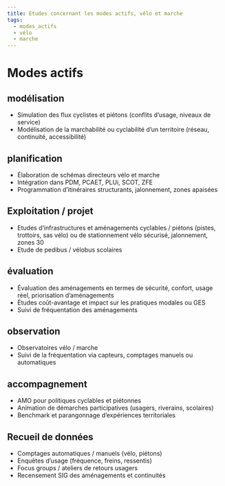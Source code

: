 ```yaml
---
title: Etudes concernant les modes actifs, vélo et marche 
tags:
  - modes_actifs
  - vélo
  - marche
---
```

# Modes actifs

## modélisation
- Simulation des flux cyclistes et piétons (conflits d’usage, niveaux de service)
- Modélisation de la marchabilité ou cyclabilité d’un territoire (réseau, continuité, accessibilité)

## planification
- Élaboration de schémas directeurs vélo et marche
- Intégration dans PDM, PCAET, PLUi, SCOT, ZFE
- Programmation d’itinéraires structurants, jalonnement, zones apaisées

## Exploitation / projet
- Etudes d’infrastructures et aménagements cyclables / piétons (pistes, trottoirs, sas vélo)
ou de stationnement vélo sécurisé, jalonnement, zones 30
- Etude de pedibus / vélobus scolaires

## évaluation
- Évaluation des aménagements en termes de sécurité, confort, usage réel, priorisation d’aménagements
- Études coût-avantage et impact sur les pratiques modales ou GES
- Suivi de fréquentation des aménagements

## observation
- Observatoires vélo / marche
- Suivi de la fréquentation via capteurs, comptages manuels ou automatiques

## accompagnement
- AMO pour politiques cyclables et piétonnes
- Animation de démarches participatives (usagers, riverains, scolaires)
- Benchmark et parangonnage d’expériences territoriales

## Recueil de données
- Comptages automatiques / manuels (vélo, piétons)
- Enquêtes d’usage (fréquence, freins, ressentis)
- Focus groups / ateliers de retours usagers
- Recensement SIG des aménagements et continuités
